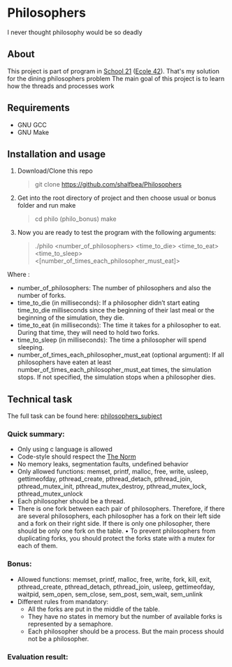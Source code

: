 # Philosophers

I never thought philosophy would be so deadly

## About

This project is part of program in [School 21](https://21-school.ru/) ([Ecole 42](42.fr)).
That's my solution for the dining philosophers problem
The main goal of this project is to learn how the threads
and processes work

## Requirements

- GNU GCC
- GNU Make

## Installation and usage

1. Download/Clone this repo

   > git clone https://github.com/shalfbea/Philosophers

2. Get into the root directory of project and then choose usual
	or bonus folder and run make
   > cd philo (philo_bonus)
   > make

3. Now you are ready to test the program with the following arguments:
	> ./philo <number_of_philosophers> <time_to_die> <time_to_eat> <time_to_sleep> <[number_of_times_each_philosopher_must_eat]>

Where :
- number_of_philosophers: The number of philosophers and also the number
of forks.
- time_to_die (in milliseconds): If a philosopher didn’t start eating time_to_die milliseconds
since the beginning of their last meal or the beginning of the simulation, they die.
-  time_to_eat (in milliseconds): The time it takes for a philosopher to eat.
During that time, they will need to hold two forks.
- time_to_sleep (in milliseconds): The time a philosopher will spend sleeping.
- number_of_times_each_philosopher_must_eat (optional argument): If all philosophers
have eaten at least number_of_times_each_philosopher_must_eat
times, the simulation stops. If not specified, the simulation stops when a
philosopher dies.

## Technical task

The full task can be found here: [philosophers_subject](https://github.com/shalfbea/Philosophers/blob/main/philosophers_subject.pdf)

### Quick summary:

- Only using c language is allowed
- Code-style should respect the [The Norm](https://github.com/MagicHatJo/-42-Norm/blob/master/norme.en.pdf)
- No memory leaks, segmentation faults, undefined behavior
- Only allowed functions: memset, printf, malloc, free, write,
usleep, gettimeofday, pthread_create,
pthread_detach, pthread_join, pthread_mutex_init,
pthread_mutex_destroy, pthread_mutex_lock,
pthread_mutex_unlock
- Each philosopher should be a thread.
- There is one fork between each pair of philosophers. Therefore, if there
are several philosophers, each philosopher has a fork on their left side
and a fork on their right side. If there is only one philosopher, there should
be only one fork on the table.
• To prevent philosophers from duplicating forks, you should protect the
forks state with a mutex for each of them.
### Bonus:

- Allowed functions: memset, printf, malloc, free, write, fork, kill,
exit, pthread_create, pthread_detach, pthread_join,
usleep, gettimeofday, waitpid, sem_open, sem_close,
sem_post, sem_wait, sem_unlink
- Different rules from mandatory:
  - All the forks are put in the middle of the table.
  - They have no states in memory but the number of available forks is represented by a semaphore.
  - Each philosopher should be a process. But the main process should not be a philosopher.

### Evaluation result:
